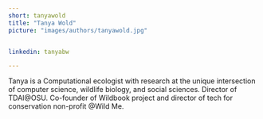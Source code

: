 ```yaml
---
short: tanyawold
title: "Tanya Wold"
picture: "images/authors/tanyawold.jpg"


linkedin: tanyabw

---
```


​Tanya is a Computational ecologist with research at the unique intersection of computer science, wildlife biology, and social sciences. Director of TDAI@OSU. Co-founder of Wildbook project and director of tech for conservation non-profit @Wild Me.